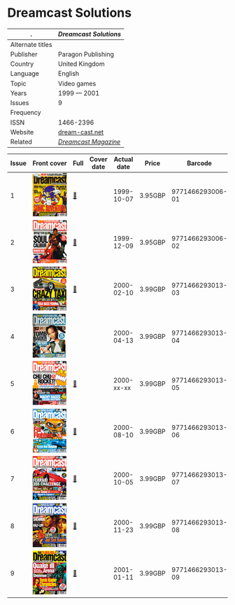 # Dreamcast Solutions

. | _Dreamcast Solutions_
--- | ---
Alternate titles | 
Publisher | Paragon Publishing
Country | United Kingdom
Language | English
Topic | Video games
Years | 1999 &mdash; 2001
Issues | 9
Frequency | 
ISSN | 1466-2396
Website | [dream-cast.net][web]
Related | _[Dreamcast Magazine](Dreamcast%20Magazine.md)_

Issue | Front&nbsp;cover | Full | Cover date | Actual date | Price | Barcode | Extras
----- | ---------------- | ---- | ---------- | ----------- | ----- | ------- | ------
1|![1](dcsol/01.png)|[🔗][1]||1999-10-07|3.95GBP|9771466293006-01|
2|![2](dcsol/02.png)|[🔗][2]||1999-12-09|3.95GBP|9771466293006-02|
3|![3](dcsol/03.png)|[🔗][3]||2000-02-10|3.99GBP|9771466293013-03|
4|![4](dcsol/04.png)|||2000-04-13|3.99GBP|9771466293013-04|
5|![5](dcsol/05.png)|[🔗][5]||2000-xx-xx|3.99GBP|9771466293013-05|
6|![6](dcsol/06.png)|[🔗][6]||2000-08-10|3.99GBP|9771466293013-06|
7|![7](dcsol/07.png)|[🔗][7]||2000-10-05|3.99GBP|9771466293013-07|
8|![8](dcsol/08.png)|[🔗][8]||2000-11-23|3.99GBP|9771466293013-08|
9|![9](dcsol/09.png)|[🔗][9]||2001-01-11|3.99GBP|9771466293013-09|

[1]: https://archive.org/details/dreamcast-solutions-uk-01
[2]: https://archive.org/details/dreamcast-solutions-uk-02
[3]: https://archive.org/details/dreamcast-solutions-03

[5]: https://archive.org/details/dreamcast-solutions-05
[6]: https://archive.org/details/dreamcast-solutions-06
[7]: https://archive.org/details/dreamcast-solutions-07
[8]: https://archive.org/details/dreamcast-solutions-08
[9]: https://archive.org/details/dreamcast-solutions-09

[web]: https://web.archive.org/web/19991129052719/http://dream-cast.net/
